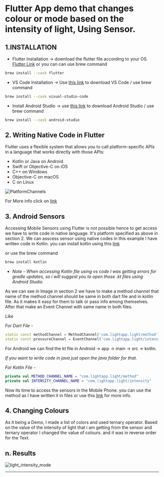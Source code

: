 # Flutter App demo that changes colour or mode based on the intensity of light, Using Sensor.

## 1.INSTALLATION

- Flutter Installation
  -> download the flutter file according to your OS. [Flutter Link](https://docs.flutter.dev/get-started/install)
or you can can use brew command
``` bash
brew install --cask flutter
```
- VS Code Installation -> Use [this link](https://code.visualstudio.com/Download) to download VS Code / use brew command 
``` bash
brew install --cask visual-studio-code
```
- Install Android Studio -> use [this link](https://developer.android.com/studio) to download Android Studio / use brew command
``` bash
brew install --cask android-studio
```
## 2. Writing Native Code in Flutter
Flutter uses a flexible system that allows you to call platform-specific APIs in a language that works directly with those APIs:

- Kotlin or Java on Android
- Swift or Objective-C on iOS
- C++ on Windows
- Objective-C on macOS
- C on Linux

![PlatformChannels](https://user-images.githubusercontent.com/46975685/156743506-5649792f-c73f-4e48-8127-67b6f1fb0e95.png)

For More info click on [link](https://docs.flutter.dev/development/platform-integration/platform-channels?tab=type-mappings-java-tab)

## 3. Android Sensors

Accessing Mobile Sensors using Flutter is not possible hence to get access we have to write code in native language. It's platform specified as above in section 2. We can asscess sensor using native codes in this example I have written code in Kotlin. you can install kotlin using this [link](https://kotlinlang.org/docs/command-line.html)

or use the brew command
``` bash
brew install kotlin
```
* *Note - When accessing Kotlin file using vs code I was getting errors for gradle updates, so i will suggest you to open those .kt files using Android Studio.* 

As we can see in Image in section 2 we have to make a method channel that name of the method channel should be same in both dart file and in kotlin file. As it makes it easy for them to talk or pass info among themselves. After that make an Event Channel with same name in both files.

*Like*

*For Dart File -*
```dart
static const methodChannel = MethodChannel('com.lightapp.light/method');
static const pressureChannel = EventChannel('com.lightapp.light/intensity');
```

For Android we can find the kt file in Android -> app -> main -> src -> kotlin.

*If you want to write code in java just open the java folder for that.*

*For Kotlin File -*

``` kt
private val METHOD_CHANNEL_NAME = "com.lightapp.light/method"
private val INTENSITY_CHANNEL_NAME = "com.lightapp.light/intensity"
```

Now its time to access the sensors in the Mobile Phone. you can use the method as I have written it in files or use this [link](https://developer.android.com/reference/kotlin/android/hardware/Sensor) for more info.

## 4. Changing Colours
As it being a Demo, I made a list of colors and used ternary operator. Based on the value of the intensity of light that i am getting from the sensor and ternary operator I changed the value of colours. and it was in reverse order for the Text.


## n. Results
![light_intensity_mode](https://user-images.githubusercontent.com/46975685/156742964-897f7487-847e-400b-a01d-353cd7c93849.gif)


****
